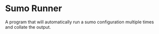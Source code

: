 # Sumo Runner

A program that will automatically run a sumo configuration multiple times and collate the output.